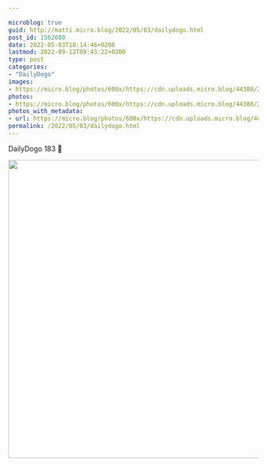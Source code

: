 ```yaml
---

microblog: true
guid: http://matti.micro.blog/2022/05/03/dailydogo.html
post_id: 1562080
date: 2022-05-03T18:14:46+0200
lastmod: 2022-09-12T09:43:22+0200
type: post
categories:
- "DailyDogo"
images:
- https://micro.blog/photos/600x/https://cdn.uploads.micro.blog/44388/2022/5b359d3d04.jpg
photos:
- https://micro.blog/photos/600x/https://cdn.uploads.micro.blog/44388/2022/5b359d3d04.jpg
photos_with_metadata:
- url: https://micro.blog/photos/600x/https://cdn.uploads.micro.blog/44388/2022/5b359d3d04.jpg
permalink: /2022/05/03/dailydogo.html
---
```

DailyDogo 183 🐶

<img src="/media/uploads/2022/5b359d3d04.jpg" width="600" height="600" alt="" />
